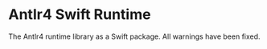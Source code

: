 # Antlr4 Swift Runtime

The Antlr4 runtime library as a Swift package. All warnings have been fixed.
